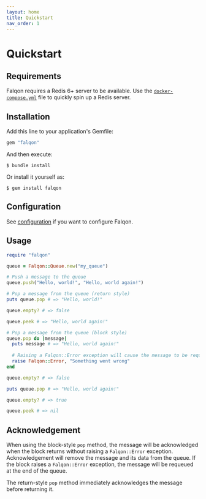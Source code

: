 ```yaml
---
layout: home
title: Quickstart
nav_order: 1
---
```


# Quickstart

## Requirements

Falqon requires a Redis 6+ server to be available.
Use the [`docker-compose.yml`](https://github.com/floriandejonckheere/falqon/blob/master/docker-compose.yml) file to quickly spin up a Redis server.

## Installation

Add this line to your application's Gemfile:

```ruby
gem "falqon"
```

And then execute:

    $ bundle install

Or install it yourself as:
    
    $ gem install falqon

## Configuration

See [configuration](configuration.md) if you want to configure Falqon.

## Usage

```ruby
require "falqon"

queue = Falqon::Queue.new("my_queue")

# Push a message to the queue
queue.push("Hello, world!", "Hello, world again!")

# Pop a message from the queue (return style)
puts queue.pop # => "Hello, world!"

queue.empty? # => false

queue.peek # => "Hello, world again!"

# Pop a message from the queue (block style)
queue.pop do |message|
  puts message # => "Hello, world again!"
  
  # Raising a Falqon::Error exception will cause the message to be requeued
  raise Falqon::Error, "Something went wrong"
end

queue.empty? # => false

puts queue.pop # => "Hello, world again!"

queue.empty? # => true

queue.peek # => nil
```

## Acknowledgement

When using the block-style `pop` method, the message will be acknowledged when the block returns without raising a `Falqon::Error` exception.
Acknowledgement will remove the message and its data from the queue.
If the block raises a `Falqon::Error` exception, the message will be requeued at the end of the queue.

The return-style `pop` method immediately acknowledges the message before returning it.
